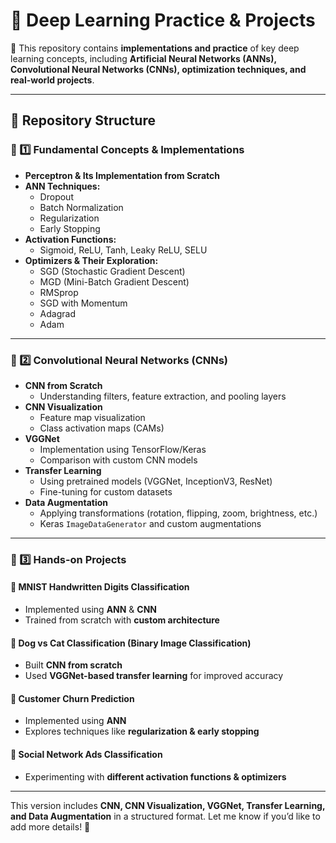 # 🧠 Deep Learning Practice & Projects  

🚀 This repository contains **implementations and practice** of key deep learning concepts, including **Artificial Neural Networks (ANNs), Convolutional Neural Networks (CNNs), optimization techniques, and real-world projects**.  

---

## 📂 Repository Structure  

### 🔹 1️⃣ Fundamental Concepts & Implementations     
- **Perceptron & Its Implementation from Scratch**  
- **ANN Techniques:**  
  - Dropout  
  - Batch Normalization  
  - Regularization  
  - Early Stopping  
- **Activation Functions:**  
  - Sigmoid, ReLU, Tanh, Leaky ReLU, SELU  
- **Optimizers & Their Exploration:**  
  - SGD (Stochastic Gradient Descent)  
  - MGD (Mini-Batch Gradient Descent)  
  - RMSprop  
  - SGD with Momentum  
  - Adagrad  
  - Adam  

---

### 🔹 2️⃣ Convolutional Neural Networks (CNNs)  
- **CNN from Scratch**  
  - Understanding filters, feature extraction, and pooling layers  
- **CNN Visualization**  
  - Feature map visualization  
  - Class activation maps (CAMs)  
- **VGGNet**  
  - Implementation using TensorFlow/Keras  
  - Comparison with custom CNN models  
- **Transfer Learning**  
  - Using pretrained models (VGGNet, InceptionV3, ResNet)  
  - Fine-tuning for custom datasets  
- **Data Augmentation**  
  - Applying transformations (rotation, flipping, zoom, brightness, etc.)  
  - Keras `ImageDataGenerator` and custom augmentations  

---

### 🔹 3️⃣ Hands-on Projects  

#### 📌 MNIST Handwritten Digits Classification  
- Implemented using **ANN** & **CNN**  
- Trained from scratch with **custom architecture**  

#### 📌 Dog vs Cat Classification (Binary Image Classification)  
- Built **CNN from scratch**  
- Used **VGGNet-based transfer learning** for improved accuracy  

#### 📌 Customer Churn Prediction  
- Implemented using **ANN**  
- Explores techniques like **regularization & early stopping**  

#### 📌 Social Network Ads Classification  
- Experimenting with **different activation functions & optimizers**  

---


This version includes **CNN, CNN Visualization, VGGNet, Transfer Learning, and Data Augmentation** in a structured format. Let me know if you’d like to add more details! 🚀
